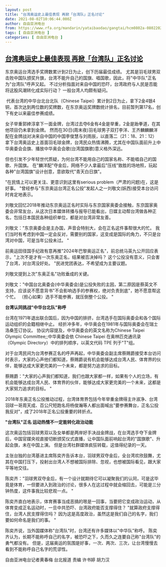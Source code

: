 ```yaml
---
layout: post
title: "台湾奥运史上最佳表现 再掀「台湾队」正名讨论"
date: 2021-08-02T10:06:44.000Z
author: 自由亚洲电台
from: https://www.rfa.org/mandarin/yataibaodao/gangtai/hcm0802a-08022021060556.html
tags: [ 自由亚洲电台 ]
categories: [ 自由亚洲电台 ]
---
```

<!--1627898804000-->
[台湾奥运史上最佳表现 再掀「台湾队」正名讨论](https://www.rfa.org/mandarin/yataibaodao/gangtai/hcm0802a-08022021060556.html)
------

<div>
<p style="font-weight: 400;">东京奥运台湾选手奖牌数累计到2日为止，创下历届最佳成绩。<span> </span>尤其是羽毛球男双击败中国队颁奖升旗，台湾不能升自己的国旗、唱国歌，因此，将"中华队"正名为"台湾队"呼声又起。<span> </span>不过分析指面对来自中国的恐吓，台湾政府与人民是否能将这股风潮转化成实际行动？<span> </span>一般台湾人均颇有疑问。</p><p style="font-weight: 400;"> 代表台湾的中华台北台北队（Chinese Taipei）累计到2日为止，拿下2金4银4铜，首次达到两位数的奖牌数，在东京奥运奖牌数统计排名，目前暂列第17名，创下有史以来最佳参赛成绩。</p><p style="font-weight: 400;">女子举重郭婞淳拿下一面金牌，台湾过去夺6金有4金是举重，2金是跆拳道，在其他项目仍未拿到金牌。<span> </span>然而在30日(周末夜)羽毛球男子双打李洋、王齐麟麟麟洋配在金牌战对决来自中国的中国李俊慧与刘雨辰，以直落二（21：18、21：12）拿下台湾奥运史上首面羽毛球金牌，台湾民众热情沸腾，尤其在中国队面前升上中华奥委会会旗、播放中华奥会会歌(台湾国旗歌)意义格外深远。</p><p style="font-weight: 400;">但也引发不少年轻世代质疑，为何台湾不能用自己的国家名称、不能唱自己的国歌、升国旗。<span> </span>在"麟洋配"夺金后，网络不少人拿最后"压线"致胜的场地照，玩起各种"台湾国旗"设计创意，意欲取代"青天白日旗"。</p><p style="font-weight: 400;">"在民情上可以更关注、更意识到这里有serious problem（严肃的问题)在，这是好事。<span> </span>"曾经参与"东京奥运台湾正名公投"发起人之一刘敬文(妖西)接受本台访问时肯定地表示。</p><p style="font-weight: 400;">刘敬文回忆2018年推动东京奥运正名时实际与东京国家奥委会接触，东京国家奥委会非常友台，从这次日本媒体转播与报导已能看出，日媒主动帮台湾做各种正名，包括日本国民各种组织单位，都是对台湾非常友善。</p><p style="font-weight: 400;">刘敬文："东京奥委会是主办国，声音会特别大，会在正名这件事帮很大的忙。<span> </span>我们当时有考虑到中国一定会反对，需要别的国家，这变成是国际的角力，不只是台湾对中国，可是当年公投未过。<span> </span>"</p><p style="font-weight: 400;">前奥运田径国手纪政有意再推"2024年巴黎奥运正名"，前总统马英九公开回应表示，"上次不是才有一次东奥正名，结果被否决掉吗？<span> </span>这个公投没有意义，只会害了台湾，对台湾没好处。<span> </span>"民进党团表达，不希望成为主要议题。</p><p style="font-weight: 400;">刘敬文提到上次"东奥正名"功败垂成的关键。</p><p style="font-weight: 400;">刘敬文："中国台北奥委会(中华奥委会)是公投失败的主因，第二原因是蔡英文不支持，应该说不愿意背书"不会影响选手的参赛权，绝对负责到底"，她不愿意帮这个忙。<span> </span>（担心如果）选手不能参赛，就压倒整个公投。<span> </span>" </p><p style="font-weight: 400;"><strong>台湾认同挑战"中华台北队"称呼</strong></p><p style="font-weight: 400;">台湾在1971年退出联合国后，因为中国的排挤，台湾选手在国际奥委会和各个国际运动组织的会籍相继中止。<span> </span>经折冲多年，中华奥会在1981年与国际奥委会在瑞士洛桑签订协议。<span> </span>协议内容提及，中华奥委会的英文名称为Chinese Taipei Olympic Committee;;中华奥委会依<span> </span>Chinese Taipei<span> </span>在奥林匹克通讯录（Olympic Directory）中的排列顺序，以英文代码<span> </span>TPE<span> </span>列于"T"组。</p><p style="font-weight: 400;">对于台湾民间为台湾参赛正名的呼声再起，中华奥委会副主席蔡赐爵接受本台访问时表示，大家的心声他们都知道，蔡赐爵说有机会能够达成台湾人民、体育界的伙伴，能够达成大家更完美的一个未来，都是努力追求的目标。 </p><p style="font-weight: 400;">蔡赐爵："大家的心声我们都知道，我们也跟大家都一样，如果有个人的立场，有机会能够达成台湾人民、体育界的伙伴，能够达成大家更完美的一个未来，这都是大家努力追求的目标。<span> </span>"</p><p style="font-weight: 400;">2018年东奥正名公投推动过程，台湾体育界包括今年举重金牌得主许淑净、台湾羽球一哥周天成、百公尺短跑名将杨俊瀚等人都出面喊出"要参赛舞台，正名公投我反对"，成了2018年正名公投重要的转折点。</p><p style="font-weight: 400;"><strong>"台湾队"正名 运动热情不一定能转化政治动能</strong></p><p style="font-weight: 400;">这次奥运包括羽球男双以及女单都是两岸好手决战金牌战，在台湾选手夺下金牌后，中国官媒央视直接切断颁奖仪式直播，让中国队面前响起台湾的"国旗歌"、升起会旗，未在中国上演。<span> </span>但是台湾社群媒体疯狂转载，这值得纪录的一天。</p><p style="font-weight: 400;">主张台独的台湾基进主席陈奕齐告诉本台，羽球男双夺金后，全台湾欢欣鼓舞，尤其在中国打压下，投射出台湾人不想被国际排除、忽视，也想被国际看见，跟大家平等地交往。</p><p style="font-weight: 400;">陈奕齐："羽球男双夺金后，有一个设计就期待它可以凝聚我们的认同，可是这毕竟是体育，一但要进入到政治的讨论，很多人在这过程中就会缩回去，可能是三分钟热度，这件事我比较悲观一点。<span> </span>"</p><p style="font-weight: 400;">陈奕齐直白地表示，体育赛事当成恶搞的哏是一回事，当要把它变成政治运动，从体育变成正名运动时，一旦中共恐吓、台湾政府能否支撑得住？<span> </span>"就算政府支撑得住，台湾人民支撑得住吗？<span> </span>因为这是高度政治，虽然这是我们自己的名字，我们要如何命名是我们的事。<span> </span>"</p><p style="font-weight: 400;">陈奕齐说，当外国媒体称"台湾队"时，台湾还有许多媒体以"中华队"称呼。<span> </span>陈奕齐认为，长期不能称呼自己的名字，被恐吓之下，久而久之连要自己称"台湾队"的勇气都没有。<span> </span>但是，这届奥运的氛围是好事，一次、两次、三次，让台湾慢慢去看到不能称呼自己名字的荒谬性。</p><p style="font-weight: 400;"></p><p style="font-weight: 400;">自由亚洲电台记者黄春梅<span> </span>台北报道<span> </span>责编<span> </span>许书婷<span> </span>胡力汉</p><p style="font-weight: 400;"><span> </span></p>
</div>
